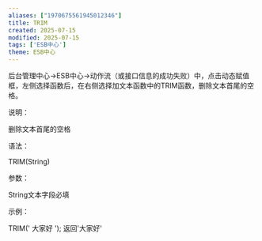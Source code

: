 ```yaml
---
aliases: ["1970675561945012346"]
title: TRIM
created: 2025-07-15
modified: 2025-07-15
tags: ['ESB中心']
theme: ESB中心
---
```


后台管理中心->ESB中心->动作流（或接口信息的成功失败）中，点击动态赋值框，左侧选择函数后，在右侧选择加文本函数中的TRIM函数，删除文本首尾的空格。

说明：

删除文本首尾的空格

语法：

TRIM(String)

参数：

String文本字段必填

示例：

TRIM(' 大家好 '); 返回'大家好'